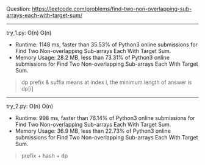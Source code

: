 Question: https://leetcode.com/problems/find-two-non-overlapping-sub-arrays-each-with-target-sum/

---

try_1.py: O(n) O(n)

* Runtime: 1148 ms, faster than 35.53% of Python3 online submissions for Find Two Non-overlapping Sub-arrays Each With Target Sum.
* Memory Usage: 28.2 MB, less than 73.31% of Python3 online submissions for Find Two Non-overlapping Sub-arrays Each With Target Sum.

> dp prefix & suffix means at index i, the minimum length of answer is dp[i]

---

try_2.py: O(n) O(n)

* Runtime: 998 ms, faster than 76.14% of Python3 online submissions for Find Two Non-overlapping Sub-arrays Each With Target Sum.
* Memory Usage: 36.9 MB, less than 22.73% of Python3 online submissions for Find Two Non-overlapping Sub-arrays Each With Target Sum.

> prefix + hash + dp
